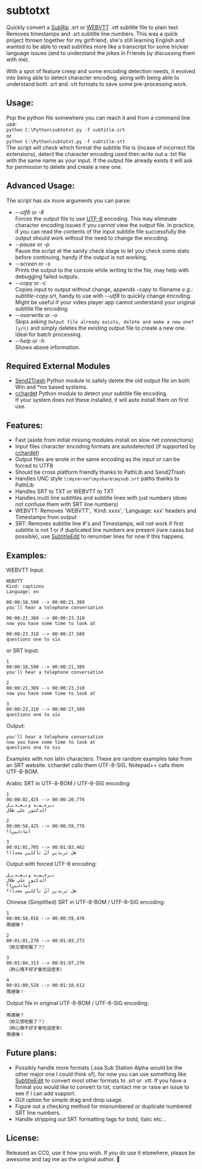 # subtotxt
Quickly convert a [SubRip](https://en.wikipedia.org/wiki/SubRip) .srt or [WEBVTT](https://en.wikipedia.org/wiki/WebVTT) .vtt subtitle file to plain text. Removes timestamps and .srt subtitle line numbers. 
This was a quick project thrown together for my girlfriend, she's still learning English and wanted to be able to read subtitles more like a transcript for some trickier language issues (and to understand the jokes in Friends by discussing them with me).  
  
With a spot of feature creep and some encoding detection needs, it evolved into being able to detect character encoding, along with being able to understand both .srt and .vtt formats to save some pre-processing work.
## Usage: 
Pop the python file somewhere you can reach it and from a command line use:  
```python C:\Python\subtotxt.py -f subtitle.srt```  
or  
```python C:\Python\subtotxt.py -f subtitle.vtt```  
The script will check which format the subtitle file is (incase of incorrect file extensions), detect the character encoding used then write out a .txt file with the same name as your input. If the output file already exists it will ask for permission to delete and create a new one.
## Advanced Usage:
The script has six more arguments you can parse:  
- *--utf8* or *-8*  
Forces the output file to use [UTF-8](https://en.wikipedia.org/wiki/UTF-8) encoding. This may eliminate character encoding issues if you cannot view the output file. In practice, if you can read the contents of the input subtitle file successfully the output should work without the need to change the encoding.  
- *--pause* or *-p*  
Pause the script at the sanity check stage to let you check some stats before continuing, handy if the output is not working.  
- *--screen* or *-s*  
Prints the output to the console while writing to the file, may help with debugging failed outputs.  
- *--copy* or *-c*  
Copies input to output without change, appends *-copy* to filename *e.g.: subtitle-copy.srt*, handy to use with *--utf8* to quickly change encoding. Might be useful if your video player app cannot understand your original subtitle file encoding.
- *--overwrite* or *-o*  
Skips asking ```Output file already exists, delete and make a new one? [y/n]``` and simply deletes the existing output file to create a new one. Ideal for batch processing.
- *--help* or *-h*   
Shows above information.
## Required External Modules  
- [Send2Trash](https://pypi.org/project/Send2Trash/) Python module to safely delete the old output file on both Win and \*nix based systems.
- [cchardet](https://pypi.org/project/cchardet/) Python module to detect your subtitle file encoding.  
If your system does not these installed, it will auto install them on first use.  
## Features:
- Fast (aside from initial missing modules install on slow net connections)
- Input files character encoding formats are autodetected (if supported by [cchardet](https://pypi.org/project/cchardet/))  
- Output files are wrote in the same encoding as the input or can be forced to UTF8
- Should be cross platform friendly thanks to PathLib and Send2Trash
- Handles UNC style ```\\myserver\myshare\mysub.srt``` paths thanks to PathLib
- Handles SRT to TXT or WEBVTT to TXT
- Handles multi line subtitles and subtitle lines with just numbers (does not confuse them with SRT line numbers)
- WEBVTT: Removes 'WEBVTT', 'Kind: xxxx', 'Language: xxx' headers and Timestamps from output
- SRT: Removes subtitle line #'s and Timestamps, will not work if first subtitle is not 1 or if duplicated line numbers are present (rare cases but possible), use [SubtitleEdit](https://github.com/SubtitleEdit/subtitleedit) to renumber lines for now if this happens. 
## Examples:
WEBVTT Input:
```  
WEBVTT
Kind: captions
Language: en

00:00:18.590 --> 00:00:21.389
you'll hear a telephone conversation

00:00:21.389 --> 00:00:23.310
now you have some time to look at

00:00:23.310 --> 00:00:27.589
questions one to six
```  
or SRT Input:  
```  
1
00:00:18,590 --> 00:00:21,389
you'll hear a telephone conversation

2
00:00:21,389 --> 00:00:23,310
now you have some time to look at

3
00:00:23,310 --> 00:00:27,589
questions one to six
```
Output:
```  
you'll hear a telephone conversation
now you have some time to look at
questions one to six
```  
  
Examples with non latin characters:
These are random examples take from an SRT website. cchardet calls them UTF-8-SIG, Notepad++ calls them UTF-8-BOM. 
  
Arabic SRT in UTF-8-BOM / UTF-8-SIG encoding:
```  
1
00:00:02,425 --> 00:00:20,776
تـرجـمـة وتـعـديـل
الدكتور علي طلال 

2
00:00:58,425 --> 00:00:59,776
مادلين)؟)

3
00:01:01,705 --> 00:01:03,462
هل تريدين أنّ تأكلين مجددًا؟
```  
Output with forced UTF-8 encoding:
```  
تـرجـمـة وتـعـديـل
الدكتور علي طلال 
مادلين)؟)
هل تريدين أنّ تأكلين مجددًا؟
```  
Chinese (Simplified) SRT in UTF-8-BOM / UTF-8-SIG encoding:  
```  
1
00:00:58,016 --> 00:00:59,476
瑪德琳？

2
00:01:01,270 --> 00:01:03,272
（妳又想吃飯了？）

3
00:01:04,313 --> 00:01:07,276
（妳心情不好才會吃這麼多）

4
00:01:09,528 --> 00:01:10,612
瑪德琳！
```  
Output file in original UTF-8-BOM / UTF-8-SIG encoding:
```  
瑪德琳？
（妳又想吃飯了？）
（妳心情不好才會吃這麼多）
瑪德琳！
```
## Future plans:
- Possibly handle more formats (.ssa Sub Station Alpha would be the other major one I could think of), for now you can use something like [SubtitleEdit](https://github.com/SubtitleEdit/subtitleedit) to convert most other formats to .srt or .vtt. If you have a format you would like to convert to txt, contact me or raise an issue to see if I can add support.
- GUI option for simple drag and drop usage.
- Figure out a checking method for misnumbered or duplicate numbered SRT line numbers.
- Handle stripping out SRT formatting tags for bold, italic etc...
## License:
Released as CC0, use it how you wish. If you do use it elsewhere, please be awesome and tag me as the original author. 🙂
